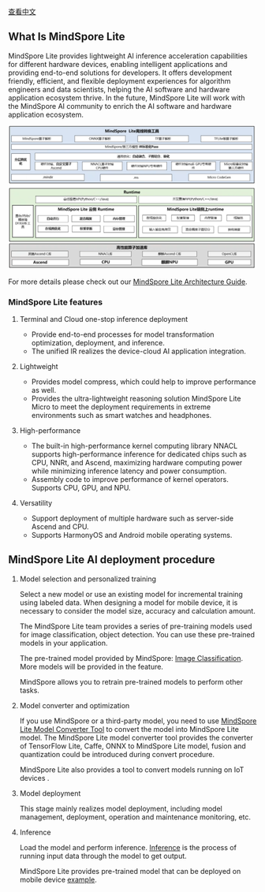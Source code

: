 [查看中文](./README_CN.md)

## What Is MindSpore Lite

MindSpore Lite provides lightweight AI inference acceleration capabilities for different hardware devices, enabling intelligent applications and providing end-to-end solutions for developers. It offers development friendly, efficient, and flexible deployment experiences for algorithm engineers and data scientists, helping the AI software and hardware application ecosystem thrive. In the future, MindSpore Lite will work with the MindSpore AI community to enrich the AI software and hardware application ecosystem.

<img src="docs/MindSpore-Lite-architecture.png" alt="MindSpore Lite Architecture" width="600"/>

For more details please check out our [MindSpore Lite Architecture Guide](https://www.mindspore.cn/lite/docs/en/master/reference/architecture_lite.html).

### MindSpore Lite features

1. Terminal and Cloud one-stop inference deployment
   - Provide end-to-end processes for model transformation optimization, deployment, and inference.
   - The unified IR realizes the device-cloud AI application integration.

2. Lightweight
   - Provides model compress, which could help to improve performance as well.
   - Provides the ultra-lightweight reasoning solution MindSpore Lite Micro to meet the deployment requirements in extreme environments such as smart watches and headphones.

3. High-performance
   - The built-in high-performance kernel computing library NNACL supports high-performance inference for dedicated chips such as CPU, NNRt, and Ascend, maximizing hardware computing power while minimizing inference latency and power consumption.
   - Assembly code to improve performance of kernel operators. Supports CPU, GPU, and NPU.

4. Versatility
   - Support deployment of multiple hardware such as server-side Ascend and CPU.
   - Supports HarmonyOS and Android mobile operating systems.

## MindSpore Lite AI deployment procedure

1. Model selection and personalized training

   Select a new model or use an existing model for incremental training using labeled data. When designing a model for mobile device, it is necessary to consider the model size, accuracy and calculation amount.

   The MindSpore Lite team provides a series of pre-training models used for image classification, object detection. You can use these pre-trained models in your application.

   The pre-trained model provided by MindSpore: [Image Classification](https://download.mindspore.cn/model_zoo/official/lite/). More models will be provided in the feature.

   MindSpore allows you to retrain pre-trained models to perform other tasks.

2. Model converter and optimization

   If you use MindSpore or a third-party model, you need to use [MindSpore Lite Model Converter Tool](https://www.mindspore.cn/lite/docs/en/master/converter/converter_tool.html) to convert the model into MindSpore Lite model. The MindSpore Lite model converter tool provides the converter of TensorFlow Lite, Caffe, ONNX to MindSpore Lite model, fusion and quantization could be introduced during convert procedure.

   MindSpore Lite also provides a tool to convert models running on IoT devices .

3. Model deployment

   This stage mainly realizes model deployment, including model management, deployment, operation and maintenance monitoring, etc.

4. Inference

   Load the model and perform inference. [Inference](https://www.mindspore.cn/lite/docs/en/master/infer/runtime_cpp.html) is the process of running input data through the model to get output.

   MindSpore Lite provides pre-trained model that can be deployed on mobile device [example](https://www.mindspore.cn/lite/examples/en).
